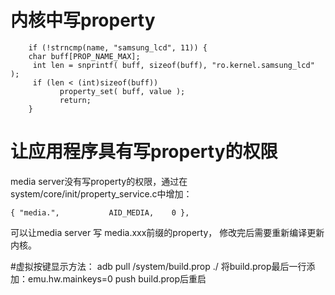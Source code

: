 # 内核中写property
```
    if (!strncmp(name, "samsung_lcd", 11)) {	
	char buff[PROP_NAME_MAX];
	 int len = snprintf( buff, sizeof(buff), "ro.kernel.samsung_lcd" );
	 if (len < (int)sizeof(buff))
		   property_set( buff, value );
		   return;
    }
```

# 让应用程序具有写property的权限 #

media server没有写property的权限，通过在system/core/init/property\_service.c中增加：
```
{ "media.",           AID_MEDIA,    0 },
```

可以让media server 写 media.xxx前缀的property，
修改完后需要重新编译更新内核。

#虚拟按键显示方法：
adb pull /system/build.prop ./
将build.prop最后一行添加：emu.hw.mainkeys=0
push build.prop后重启